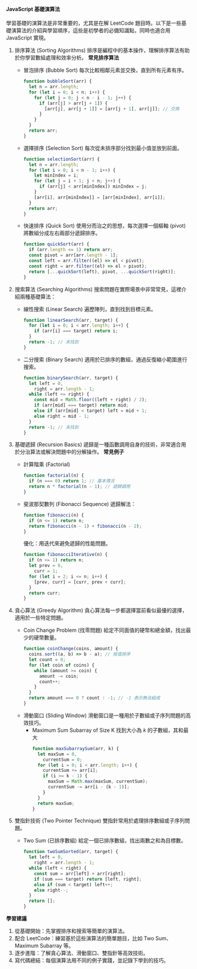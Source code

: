 #### JavaScript 基礎演算法

學習基礎的演算法是非常重要的，尤其是在解 LeetCode 題目時。以下是一些基礎演算法的介紹與學習順序，這些是初學者的必備知識點，同時也適合用 JavaScript 實現。

1. 排序算法 (Sorting Algorithms)
   排序是編程中的基本操作，理解排序算法有助於你學習數組處理和效率分析。
   **常見排序算法**

   - 冒泡排序 (Bubble Sort)
     每次比較相鄰元素並交換，直到所有元素有序。

     ```javascript
     function bubbleSort(arr) {
       let n = arr.length;
       for (let i = 0; i < n; i++) {
         for (let j = 0; j < n - i - 1; j++) {
           if (arr[j] > arr[j + 1]) {
             [arr[j], arr[j + 1]] = [arr[j + 1], arr[j]]; // 交換
           }
         }
       }
       return arr;
     }
     ```

   - 選擇排序 (Selection Sort)
     每次從未排序部分找到最小值並放到前面。

     ```javascript
     function selectionSort(arr) {
       let n = arr.length;
       for (let i = 0; i < n - 1; i++) {
         let minIndex = i;
         for (let j = i + 1; j < n; j++) {
           if (arr[j] < arr[minIndex]) minIndex = j;
         }
         [arr[i], arr[minIndex]] = [arr[minIndex], arr[i]];
       }
       return arr;
     }
     ```

   - 快速排序 (Quick Sort)
     使用分而治之的思想，每次選擇一個樞軸 (pivot) 將數組分成左右兩部分遞歸排序。
     ```javascript
     function quickSort(arr) {
       if (arr.length <= 1) return arr;
       const pivot = arr[arr.length - 1];
       const left = arr.filter((el) => el < pivot);
       const right = arr.filter((el) => el > pivot);
       return [...quickSort(left), pivot, ...quickSort(right)];
     }
     ```

2. 搜索算法 (Searching Algorithms)
   搜索問題在實際場景中非常常見，這裡介紹兩種基礎算法：
   - 線性搜索 (Linear Search)
     遍歷陣列，直到找到目標元素。
     ```javascript
     function linearSearch(arr, target) {
       for (let i = 0; i < arr.length; i++) {
         if (arr[i] === target) return i;
       }
       return -1; // 未找到
     }
     ```
   - 二分搜索 (Binary Search)
     適用於已排序的數組，通過反復縮小範圍進行搜索。
     ```javascript
     function binarySearch(arr, target) {
       let left = 0,
         right = arr.length - 1;
       while (left <= right) {
         const mid = Math.floor((left + right) / 2);
         if (arr[mid] === target) return mid;
         else if (arr[mid] < target) left = mid + 1;
         else right = mid - 1;
       }
       return -1; // 未找到
     }
     ```
3. 基礎遞歸 (Recursion Basics)
   遞歸是一種函數調用自身的技術，非常適合用於分治算法或解決問題中的分解操作。
   **常見例子**
   - 計算階乘 (Factorial)
     ```javascript
     function factorial(n) {
       if (n === 0) return 1; // 基本情況
       return n * factorial(n - 1); // 遞歸調用
     }
     ```
   - 斐波那契數列 (Fibonacci Sequence)
     遞歸解法：
     ```javascript
     function fibonacci(n) {
       if (n <= 1) return n;
       return fibonacci(n - 1) + fibonacci(n - 2);
     }
     ```
     優化：用迭代來避免遞歸的性能問題。
     ```javascript
     function fibonacciIterative(n) {
       if (n <= 1) return n;
       let prev = 0,
         curr = 1;
       for (let i = 2; i <= n; i++) {
         [prev, curr] = [curr, prev + curr];
       }
       return curr;
     }
     ```
4. 貪心算法 (Greedy Algorithm)
   貪心算法每一步都選擇當前看似最優的選擇，適用於一些特定問題。
   - Coin Change Problem (找零問題)
     給定不同面值的硬幣和總金額，找出最少的硬幣數量。
     ```javascript
     function coinChange(coins, amount) {
       coins.sort((a, b) => b - a); // 按值排序
       let count = 0;
       for (let coin of coins) {
         while (amount >= coin) {
           amount -= coin;
           count++;
         }
       }
       return amount === 0 ? count : -1; // -1 表示無法組成
     }
     ```
   - 滑動窗口 (Sliding Window)
     滑動窗口是一種用於子數組或子序列問題的高效技巧。
     - Maximum Sum Subarray of Size K
       找到大小為 𝑘 的子數組，其和最大
       ```javascript
       function maxSubarraySum(arr, k) {
         let maxSum = 0,
           currentSum = 0;
         for (let i = 0; i < arr.length; i++) {
           currentSum += arr[i];
           if (i >= k - 1) {
             maxSum = Math.max(maxSum, currentSum);
             currentSum -= arr[i - (k - 1)];
           }
         }
         return maxSum;
       }
       ```
5. 雙指針技術 (Two Pointer Technique)
   雙指針常用於處理排序數組或子序列問題。

   - Two Sum (已排序數組)
     給定一個已排序數組，找出兩數之和為目標數。

     ```javascript
     function twoSumSorted(arr, target) {
       let left = 0,
         right = arr.length - 1;
       while (left < right) {
         const sum = arr[left] + arr[right];
         if (sum === target) return [left, right];
         else if (sum < target) left++;
         else right--;
       }
       return [];
     }
     ```

**學習建議**

1. 從基礎開始：先掌握排序和搜索等簡單的演算法。
2. 配合 LeetCode：練習基於這些演算法的簡單題目，比如 Two Sum、Maximum Subarray 等。
3. 逐步進階：了解貪心算法、滑動窗口、雙指針等高效技術。
4. 寫代碼總結：每個演算法用不同的例子實踐，並記錄下學到的技巧。
